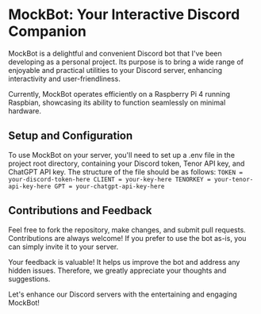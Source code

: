 
# MockBot: Your Interactive Discord Companion
MockBot is a delightful and convenient Discord bot that I've been developing as a personal project. Its purpose is to bring a wide range of enjoyable and practical utilities to your Discord server, enhancing interactivity and user-friendliness.

Currently, MockBot operates efficiently on a Raspberry Pi 4 running Raspbian, showcasing its ability to function seamlessly on minimal hardware.

## Setup and Configuration
To use MockBot on your server, you'll need to set up a .env file in the project root directory, containing your Discord token, Tenor API key, and ChatGPT API key. The structure of the file should be as follows:
`
TOKEN = your-discord-token-here
CLIENT = your-key-here
TENORKEY = your-tenor-api-key-here
GPT = your-chatgpt-api-key-here
`
    
## Contributions and Feedback
Feel free to fork the repository, make changes, and submit pull requests. Contributions are always welcome! If you prefer to use the bot as-is, you can simply invite it to your server.

Your feedback is valuable! It helps us improve the bot and address any hidden issues. Therefore, we greatly appreciate your thoughts and suggestions.

Let's enhance our Discord servers with the entertaining and engaging MockBot!
